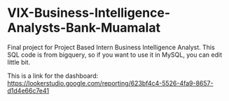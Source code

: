 # VIX-Business-Intelligence-Analysts-Bank-Muamalat
Final project for Project Based Intern Business Intelligence Analyst. This SQL code is from bigquery, so if you want to use it in MySQL, you can edit little bit.

This is a link for the dashboard: https://lookerstudio.google.com/reporting/623bf4c4-5526-4fa9-8657-d1d4e66c7e41
